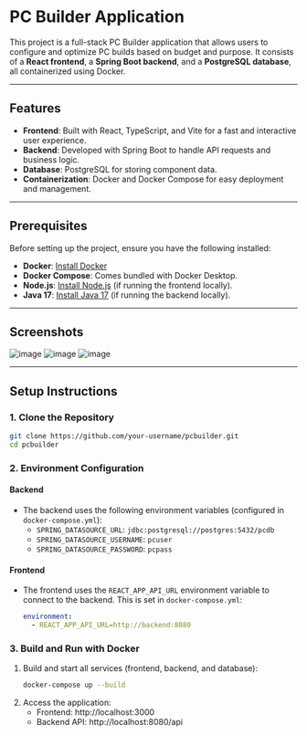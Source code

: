 # PC Builder Application

This project is a full-stack PC Builder application that allows users to configure and optimize PC builds based on budget and purpose. It consists of a **React frontend**, a **Spring Boot backend**, and a **PostgreSQL database**, all containerized using Docker.

---

## Features
- **Frontend**: Built with React, TypeScript, and Vite for a fast and interactive user experience.
- **Backend**: Developed with Spring Boot to handle API requests and business logic.
- **Database**: PostgreSQL for storing component data.
- **Containerization**: Docker and Docker Compose for easy deployment and management.

---

## Prerequisites
Before setting up the project, ensure you have the following installed:
- **Docker**: [Install Docker](https://docs.docker.com/get-docker/)
- **Docker Compose**: Comes bundled with Docker Desktop.
- **Node.js**: [Install Node.js](https://nodejs.org/) (if running the frontend locally).
- **Java 17**: [Install Java 17](https://adoptium.net/) (if running the backend locally).

---
## Screenshots
![image](https://github.com/user-attachments/assets/68515156-46cb-4888-af89-1a1f6a021338)
![image](https://github.com/user-attachments/assets/5f578bf5-a2e3-4d60-bd64-8cb55394220b)
![image](https://github.com/user-attachments/assets/ce39fa83-604c-408d-8492-d8da9dbde0bd)

---

## Setup Instructions

### 1. Clone the Repository
```bash
git clone https://github.com/your-username/pcbuilder.git
cd pcbuilder
```
### 2. Environment Configuration
#### Backend
- The backend uses the following environment variables (configured in `docker-compose.yml`):
  - `SPRING_DATASOURCE_URL`: `jdbc:postgresql://postgres:5432/pcdb`
  - `SPRING_DATASOURCE_USERNAME`: `pcuser`
  - `SPRING_DATASOURCE_PASSWORD`: `pcpass`

#### Frontend
- The frontend uses the `REACT_APP_API_URL` environment variable to connect to the backend. This is set in `docker-compose.yml`:
  ```yaml
  environment:
    - REACT_APP_API_URL=http://backend:8080
### 3. Build and Run with Docker
1. Build and start all services (frontend, backend, and database):
   ```bash
   docker-compose up --build
2. Access the application:
    - Frontend: http://localhost:3000
    - Backend API: http://localhost:8080/api
